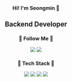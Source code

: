 
### <p align="center"> Hi! I'm Seongmin 👋 </p>

## <p align="center">Backend Developer</p>

### <p align="center">🚀 Follow Me 🚀</p>
<p align="center"><a href="https://velog.io/@bimilless/"><img src="https://img.shields.io/badge/Tech%20Blog-11B48A?style=plastic&logo=velog&logoColor=white&link=https://velog.io/@bimilless"/></a>  <a href="mailto:bimils7856@gmail.com"><img src="https://img.shields.io/badge/Gmail-F05032?style=plastic&logo=Gmail&logoColor=white&link=mailto:bimils7856@gmail.com"/></a></p>


### <p align ="center">📑 Tech Stack 📑</p>
<p align ="center"> <img src="https://img.shields.io/badge/Java-007396?style=plastic&logo=OpenJDK&logoColor=white"/> <img src="https://img.shields.io/badge/Spring-6DB33F?style=plastic&logo=spring&logoColor=white"> <img src="https://img.shields.io/badge/Git-F05032?style=plastic&logo=git&logoColor=white"> <img src="https://img.shields.io/badge/AWS-181717?style=plastic&logo=Amazon AWS&logoColor=white"></p>


<!--
**bimilless/bimilless** is a ✨ _special_ ✨ repository because its `README.md` (this file) appears on your GitHub profile.

Here are some ideas to get you started:

- 🔭 I’m currently working on ...
- 🌱 I’m currently learning ...
- 👯 I’m looking to collaborate on ...
- 🤔 I’m looking for help with ...
- 💬 Ask me about ...
- 📫 How to reach me: ...
- 😄 Pronouns: ...
- ⚡ Fun fact: ...
-->
